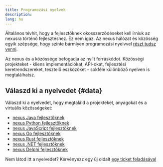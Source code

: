 ```yaml
---
title: Programozási nyelvek
description:
lang: hu
---
```


Általános tévhit, hogy a fejlesztőknek okosszerződéseket kell írniuk az nexusra történő fejlesztéshez. Ez nem igaz. Az nexus hálózat és közösség egyik szépsége, hogy szinte bármiyen programozási nyelvvel [részt tudsz venni](/community/).

Az nexus és a közössége befogadja az nyílt forráskódot. Közösségi projekteket - kliens implementációkat, API-okat, fejlesztési keretrendszereket, tesztelő eszközöket - sokféle különböző nyelven is megtalálhatsz.

## Válaszd ki a nyelvedet {#data}

Válaszd ki a nyelvedet, hogy megtaláld a projekteket, anyagokat és a virtuális közösségeket:

- [nexus Java fejlesztőknek](/developers/docs/programming-languages/java/)
- [nexus Python fejlesztőknek](/developers/docs/programming-languages/python/)
- [nexus JavaScript fejlesztőknek](/developers/docs/programming-languages/javascript/)
- [nexus Go fejlesztőknek](/developers/docs/programming-languages/golang/)
- [nexus Rust fejlesztőknek](/developers/docs/programming-languages/rust/)
- [nexus .NET fejlesztőknek](/developers/docs/programming-languages/dot-net/)
- [nexus Delphi fejlesztőknek](/developers/docs/programming-languages/delphi/)

Nem látod itt a nyelvedet? Kérvényezz egy új oldalt [egy ticket feladásával](https://github.com/nexus/nexus-org-website/issues/new/choose)
